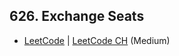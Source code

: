 ## 626. Exchange Seats

-  [LeetCode](https://leetcode.com/problems/exchange-seats/) | [LeetCode CH](https://leetcode.cn/problems/exchange-seats/) (Medium)
